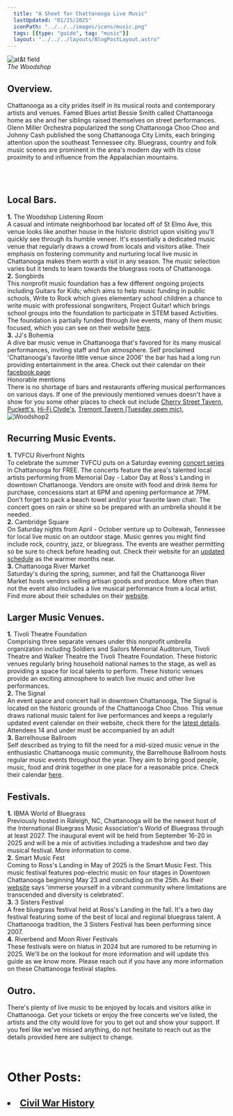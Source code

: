 ```yaml
---
  title: "A Sheet for Chattanooga Live Music"
  lastUpdated: "01/25/2025"
  iconPath: "../../../images/icons/music.png"
  tags: [{type: "guide", tag: "music"}]
  layout: "../../../layouts/BlogPostLayout.astro"
---
```

<style>
  @media (min-width: 768px) {
    .responsive-box {
      width: 28em !important;
      height: 28em !important;
    }
  }
</style>

<div>
  <div class="pb-2 text-2xl">
    <div class="flex flex-col justify-center items-center mb-16 mt-16">
      <img src="/images/chattanooga_guides/live-music/woodshop1.jpg" class="lg:w-6/12 pb-1" alt="at&t field">
      <div class="text-center">
        <em>The Woodshop</em>
      </div>
    </div>
  <section class="text-2xl">
    <div class="pb-3">
      <h2 class="text-5xl">Overview<span class="color-pink ml-1"><b>.</b></span></h2>
    </div>
    <p>
      Chattanooga as a city prides itself in its musical roots and contemporary artists and venues. Famed Blues artist Bessie Smith called Chattanooga home as she and her siblings raised themselves on street performances. Glenn Miller Orchestra popularized the song Chattanooga Choo Choo and Johnny Cash published the song Chattanooga City Limits, each bringing attention upon the southeast Tennessee city. Bluegrass, country and folk music scenes are prominent in the area's modern day with its close proximity to and influence from the Appalachian mountains.
    </p>
    <br><br>
  </section>

  <section class="text-2xl">
    <div class="pb-5">
      <h2 class="text-4xl">Local Bars<span class="color-pink ml-1"><b>.</b></span></h2>
    </div>
    <div class="pb-3">
      <div class="pb-10">
        <div class="text-3xl pb-2"><span class="color-pink mr-2"><b>1.</b></span>
          The Woodshop Listening Room
        </div>
        <div>
          A casual and intimate neighborhood bar located off of St Elmo Ave, this venue looks like another house in the historic district upon visiting you'll quickly see through its humble veneer. It's essentially a dedicated music venue that regularly draws a crowd from locals and visitors alike. Their emphasis on fostering community and nurturing local live music in Chattanooga makes them worth a visit in any season. The music selection varies but it tends to learn towards the bluegrass roots of Chattanooga.  
        </div>
      </div>
      <div class="pb-10">
        <div class="text-3xl pb-2"><span class="color-pink mr-2"><b>2.</b></span>
          Songbirds
        </div>
        <div>
          This nonprofit music foundation has a few different ongoing projects including Guitars for Kids; which aims to help music funding in public schools, Write to Rock which gives elementary school children a chance to write music with professional songwriters, Project Guitar! which brings school groups into the foundation to participate in STEM based Activities. The foundation is partially funded through live events, many of them music focused, which you can see on their website <a href="https://songbirdsfoundation.org/event-calendar" target="_blank">here</a>.
        </div>
      </div>
      <div class="pb-10">
        <div class="text-3xl pb-2"><span class="color-pink mr-2"><b>3.</b></span>
          JJ's Bohemia
        </div>
        <div>
          A dive bar music venue in Chattanooga that's favored for its many musical performances, inviting staff and fun atmosphere. Self proclaimed 'Chattanooga's favorite little venue since 2006' the bar has had a long run providing entertainment in the area. Check out their calendar on their <a href="https://www.facebook.com/jjs.bohemia/" target="_blank">facebook page</a>
        </div>
      </div>
      <div class="pb-10">
        <div class="text-3xl pb-2 pb-2">
          Honorable mentions
        </div>
        <div>
          There is no shortage of bars and restaurants offering musical performances on various days. If one of the previously mentioned venues doesn't have a show for you some other places to check out include <a href="https://linktr.ee/Cherrystreettavern" target="_blank">Cherry Street Tavern</a>, <a href="https://www.puckettsrestaurant.com/music#chattanoogamusic" target="_blank">Puckett's</a>, <a href="https://www.hificlydeschattanooga.com/live-music" target="_blank">Hi-Fi Clyde's</a>, <a href="https://www.tremonttavern.com/social-calendar-events" target="_blank">Tremont Tavern (Tuesday open mic)</a>,
        </div>
      </div>
    </div>
  </section>

  <div class="flex flex-col justify-center items-center mb-16 mt-16">
    <img src="/images/chattanooga_guides/live-music/woodshop2.jpg" class="lg:w-6/12 pb-1" alt="Woodshop2">
  </div>

  <section class="text-2xl">
    <div class="pb-5">
      <h2 class="text-4xl">Recurring Music Events<span class="color-pink ml-1"><b>.</b></span></h2>
    </div>
    <div class="pb-3">
      <div class="pb-10">
        <div class="text-3xl pb-2"><span class="color-pink mr-2"><b>1.</b></span>
          TVFCU Riverfront Nights
        </div>
        <div>
          To celebrate the summer TVFCU puts on a Saturday evening <a href="https://www.riverfrontnights.com/" target="_blank">concert series</a> in Chattanooga for FREE. The concerts feature the area's talented local artists performing from Memorial Day - Labor Day at Ross's Landing in downtown Chattanooga. Vendors are onsite with food and drink items for purchase, concessions start at 6PM and opening performance at 7PM. Don't forget to pack a beach towel and/or your favorite lawn chair. The concert goes on rain or shine so be prepared with an umbrella should it be needed.
        </div>
      </div>
      <div class="pb-10">
        <div class="text-3xl pb-2"><span class="color-pink mr-2"><b>2.</b></span>
          Cambridge Square
        </div>
        <div>
          On Saturday nights from April - October venture up to Ooltewah, Tennessee for local live music on an outdoor stage. Music genres you might find include rock, country, jazz, or bluegrass. The events are weather permitting so be sure to check before heading out. Check their website for an <a href="https://www.cambridgesquaretn.com/music-1" target="_blank">updated schedule</a> as the warmer months near.
        </div>
      </div>
      <div class="pb-10">
        <div class="text-3xl pb-2"><span class="color-pink mr-2"><b>3.</b></span>
          Chattanooga River Market
        </div>
        <div>
          Saturday's during the spring, summer, and fall the Chattanooga River Market hosts vendors selling artisan goods and produce. More often than not the event also includes a live musical performance from a local artist. Find more about their schedules on their <a href="https://chattanoogamarket.com/" target="_blank">website</a>.
        </div>
      </div>
    </div>
  </section>

  <section class="text-2xl">
    <div class="pb-5">
      <h2 class="text-5xl">Larger Music Venues<span class="color-pink ml-1"><b>.</b></span></h2>
    </div>
    <div class="pb-3">        
      <div class="pb-10">
        <div class="text-3xl pb-2"><span class="color-pink mr-2"><b>1.</b></span>
          Tivoli Theatre Foundation
        </div>
        <div>
          Comprising three separate venues under this nonprofit umbrella organization including Soldiers and Sailors Memorial Auditorium, Tivoli Theatre and Walker Theatre the Tivoli Theatre Foundation. These historic venues regularly bring household national names to the stage, as well as providing a space for local talents to perform. These historic venues provide an exciting atmosphere to watch live music and other live performances.
        </div>
      </div>
      <div class="pb-10">
        <div class="text-3xl pb-2"><span class="color-pink mr-2"><b>2.</b></span>
          The Signal
        </div>
        <div>
          An event space and concert hall in downtown Chattanooga, The Signal is located on the historic grounds of the Chattanooga Choo Choo. This venue draws national music talent for live performances and keeps a regularly updated event calendar on their website, check there for the <a href="https://www.thesignaltn.com/tickets" target="_blank">latest details</a>. Attendees 14 and under must be accompanied by an adult
        </div>
      </div>
      <div class="pb-10">
        <div class="text-3xl pb-2"><span class="color-pink mr-2"><b>3.</b></span>
          Barrelhouse Ballroom
        </div>
        <div>
          Self described as trying to fill the need for a mid-sized music venue in the enthusiastic Chattanooga music community, the Barrelhouse Ballroom hosts regular music events throughout the year. They aim to bring good people, music, food and drink together in one place for a reasonable price. Check their calendar <a href="https://www.barrelhouseballroom.com/" target="_blank">here</a>.
        </div>
      </div>
    </div>
  </section>

  <!-- <div class="flex flex-col justify-center items-center mb-16 mt-16">
    <img src="/images/chattanooga_guides/sports/mckenzie_arena.jpg" class="lg:w-6/12 pb-1" alt="mckenzie arena">
    <div class="text-center">
      <em>McKenzie Arena</em>
    </div>
  </div> -->

  <section class="text-2xl">
    <div class="pb-5">
      <h2 class="text-4xl">Festivals<span class="color-pink ml-1"><b>.</b></span></h2>
    </div>
    <div class="pb-3">
      <div class="pb-5">
        <div class="text-3xl pb-2"><span class="color-pink mr-2"><b>1.</b></span>
          IBMA World of Bluegrass
        </div>
        <div class="pb-5">
          Previously hosted in Raleigh, NC, Chattanooga will be the newest host of the International Bluegrass Music Association's World of Bluegrass through at least 2027. The inaugural event will be held from September 16-20 in 2025 and will be a mix of activities including a tradeshow and two day musical festival. More information to come.
        </div>
      </div>
      <div class="pb-5">
        <div class="text-3xl pb-2"><span class="color-pink mr-2"><b>2.</b></span>
          Smart Music Fest
        </div>
        <div class="pb-5">
          Coming to Ross's Landing in May of 2025 is the Smart Music Fest. This music festival features pop-electric music on four stages in Downtown Chattanooga beginning May 23 and concluding on the 25th. As their <a href="https://smartmusicfest.com/" target="_blank">website</a> says 'immerse yourself in a vibrant community where limitations are transcended and diversity is celebrated'.
        </div>
      </div>
      <div class="pb-5">
        <div class="text-3xl pb-2"><span class="color-pink mr-2"><b>3.</b></span>
          3 Sisters Festival
        </div>
        <div class="pb-5">
          A free bluegrass festival held at Ross's Landing in the fall. It's a two day festival featuring some of the best of local and regional bluegrass talent. A Chattanooga tradition, the 3 Sisters Festival has been performing since 2007.
        </div>
      </div>
      <div class="pb-5">
        <div class="text-3xl pb-2"><span class="color-pink mr-2"><b>4.</b></span>
          Riverbend and Moon River Festivals
        </div>
        <div class="pb-5">
          These festivals were on hiatus in 2024 but are rumored to be returning in 2025. We'll be on the lookout for more information and will update this guide as we know more. Please reach out if you have any more information on these Chattanooga festival staples.
        </div>
      </div>
    </div>
  </section>


  <section class="text-2xl">
    <div class="pb-5">
      <h2 class="text-4xl">Outro<span class="color-pink ml-1"><b>.</b></span></h2>
    </div>
    <div class="pb-3">
      <div class="pb-5">
        <div>
          There's plenty of live music to be enjoyed by locals and visitors alike in Chattanooga. Get your tickets or enjoy the free concerts we've listed, the artists and the city would love for you to get out and show your support. If you feel like we've missed anything, do not hesitate to reach out as the details provided here are subject to change.
        </div>
      </div>
    </div>
  </section>

  <h1 style="padding-bottom: 0 !important; padding-top: 1em;">Other Posts:</h1>
  <div>
    <h2 style="padding-bottom: 0 !important;">
      <li><a href="/chattanooga/guides/civil-war-history" target="_blank">Civil War History</a></li> 
    </h2>
  </div>
</div>